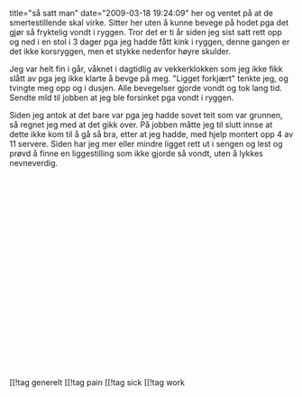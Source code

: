 title="så satt man"
date="2009-03-18 19:24:09"
her og ventet på at de smertestillende skal virke. Sitter her uten å kunne bevege på hodet pga det gjør så fryktelig vondt i ryggen. Tror det er ti år siden jeg sist satt rett opp og ned i en stol i 3 dager pga jeg hadde fått kink i ryggen, denne gangen er det ikke korsryggen, men et stykke nedenfor høyre skulder.

Jeg var helt fin i går, våknet i dagtidlig av vekkerklokken som jeg ikke fikk slått av pga jeg ikke klarte å bevge på meg. "Ligget forkjært" tenkte jeg, og tvingte meg opp og i dusjen. Alle bevegelser gjorde vondt og tok lang tid. Sendte mld til jobben at jeg ble forsinket pga vondt i ryggen.

Siden jeg antok at det bare var pga jeg hadde sovet teit som var grunnen, så regnet jeg med at det gikk over. På jobben måtte jeg til slutt innse at dette ikke kom til å gå så bra, etter at jeg hadde, med hjelp montert opp 4 av 11 servere. Siden har jeg mer eller mindre ligget rett ut i sengen og lest og prøvd å finne en liggestilling som ikke gjorde så vondt, uten å lykkes nevneverdig.

<div align="center"><object width="425" height="344"><param name="movie" value="http://www.youtube.com/v/7VibHOZOOfk&hl=en&fs=1"></param><param name="allowFullScreen" value="true"></param><param name="allowscriptaccess" value="always"></param><embed src="http://www.youtube.com/v/7VibHOZOOfk&hl=en&fs=1" type="application/x-shockwave-flash" allowscriptaccess="always" allowfullscreen="true" width="425" height="344"></embed></object></div>

[[!tag  generelt
[[!tag  pain
[[!tag  sick
[[!tag  work
